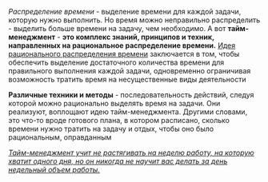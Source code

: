 _Распределение времени_ - выделение времени для каждой задачи, которую нужно выполнить. Но время можно неправильно распределить - выделить больше времени на задачу, чем необходимо. А вот **тайм-менеджмент** - **это комплекс знаний, принципов и техник, направленных на рациональное распределение времени.** [Идея рационального распределения времени](https://www.netinbag.com/ru/business/what-is-time-allocation.html) заключается в том, чтобы обеспечить выделение достаточного количества времени для правильного выполнения каждой задачи, одновременно ограничивая возможность тратить время на несущественные виды деятельности

**Различные техники и методы** - последовательность действий, следуя которой можно рационально выделять время на задачи. Они реализуют, воплощают идею тайм-менеджмента. Другими словами, это что-то вроде готового плана, в котором расписано, сколько времени нужно тратить на задачу и отдых, чтобы оно было рациональным, оправданным

[_Тайм-менеджмент учит не растягивать на неделю работу, на которую хватит одного дня, но он никогда не научит вас делать за день недельный объем работы._](https://www.teatr-benefis.ru/staty/biznes/metody-effektivnogo-planirovaniya-vr/)